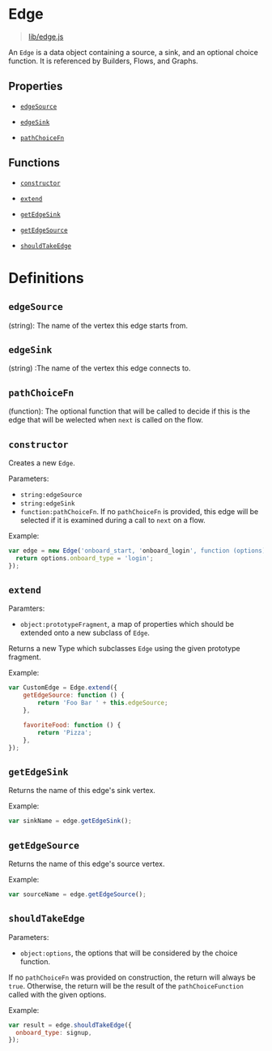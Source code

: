 # Edge

> [lib/edge.js](https://github.com/kgarsjo/flow/blob/master/lib/edge.js)


An `Edge` is a data object containing a source, a sink, and an optional choice function. It is referenced by Builders, Flows, and Graphs.

## Properties

- [`edgeSource`](#user-content-edgesource)

- [`edgeSink`](#user-content-edgesink)

- [`pathChoiceFn`](#user-content-pathchoicefn)

## Functions

- [`constructor`](#user-content-constructor)

- [`extend`](#user-content-extend)

- [`getEdgeSink`](#user-content-getedgesink)

- [`getEdgeSource`](#user-content-getedgesource)

- [`shouldTakeEdge`](#user-content-shouldtakeedge)

# Definitions

## `edgeSource`
(string): The name of the vertex this edge starts from.

## `edgeSink`
(string) :The name of the vertex this edge connects to.

## `pathChoiceFn`
(function): The optional function that will be called to decide if this is the edge that will be welected when `next` is called on the flow.

## `constructor`
Creates a new `Edge`.

Parameters:
- `string:edgeSource`
- `string:edgeSink`
- `function:pathChoiceFn`. If no `pathChoiceFn` is provided, this edge will be selected if it is examined during a call to `next` on a flow.

Example:
```javascript
var edge = new Edge('onboard_start, 'onboard_login', function (options) {
  return options.onboard_type = 'login';
});
```

## `extend`
Paramters:
- `object:prototypeFragment`, a map of properties which should be extended onto a new subclass of `Edge`.

Returns a new Type which subclasses `Edge` using the given prototype fragment.

Example:
```javascript
var CustomEdge = Edge.extend({
    getEdgeSource: function () {
        return 'Foo Bar ' + this.edgeSource;
    },

    favoriteFood: function () {
        return 'Pizza';
    },
});
```

## `getEdgeSink`
Returns the name of this edge's sink vertex.

Example:
```javascript
var sinkName = edge.getEdgeSink();
```

## `getEdgeSource`
Returns the name of this edge's source vertex.

Example:
```javascript
var sourceName = edge.getEdgeSource();
```

## `shouldTakeEdge`
Parameters:
- `object:options`, the options that will be considered by the choice function.

If no `pathChoiceFn` was provided on construction, the return will always be `true`.
Otherwise, the return will be the result of the `pathChoiceFunction` called with the given options.

Example:
```javascript
var result = edge.shouldTakeEdge({
  onboard_type: signup,
});
```
